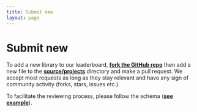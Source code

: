 ```yaml
---
title: Submit new
layout: page
---
```


# Submit new

To add a new library to our leaderboard, **[fork the GitHub repo](https://github.com/krzysztofspilka/JSpreadsheets)** then add a new file to the **[source/projects](https://github.com/krzysztofspilka/JSpreadsheets/tree/master/source/projects)** directory and make a pull request. We accept most requests as long as they stay relevant and have any sign of community activity (forks, stars, issues etc.).

To facilitate the reviewing process, please follow the schema (**[see example](https://raw.githubusercontent.com/krzysztofspilka/JSpreadsheets/master/source/projects/handsontable.md)**).